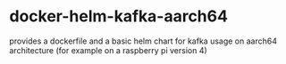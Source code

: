 # docker-helm-kafka-aarch64
provides a dockerfile and a basic helm chart for kafka usage on aarch64 architecture (for example on a raspberry pi version 4)
